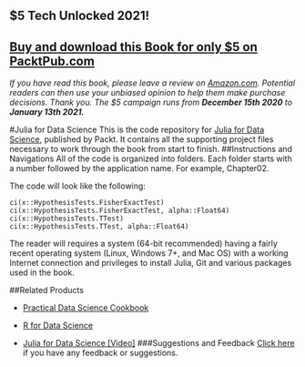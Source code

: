 ## $5 Tech Unlocked 2021!
[Buy and download this Book for only $5 on PacktPub.com](https://www.packtpub.com/product/julia-for-data-science/9781785289699)
-----
*If you have read this book, please leave a review on [Amazon.com](https://www.amazon.com/gp/product/1785289691).     Potential readers can then use your unbiased opinion to help them make purchase decisions. Thank you. The $5 campaign         runs from __December 15th 2020__ to __January 13th 2021.__*

#Julia for Data Science
This is the code repository for [Julia for Data Science](https://www.packtpub.com/big-data-and-business-intelligence/julia-data-science?utm_source=github&utm_medium=repository&utm_campaign=9781785289699), published by Packt. It contains all the supporting project files necessary to work through the book from start to finish.
##Instructions and Navigations
All of the code is organized into folders. Each folder starts with a number followed by the application name. For example, Chapter02.



The code will look like the following:
```
ci(x::HypothesisTests.FisherExactTest)
ci(x::HypothesisTests.FisherExactTest, alpha::Float64)
ci(x::HypothesisTests.TTest)
ci(x::HypothesisTests.TTest, alpha::Float64)
```

The reader will requires a system (64-bit recommended) having a fairly recent operating system (Linux, Windows 7+, and Mac OS) with a working Internet connection and privileges to install Julia, Git and various packages used in the book.

##Related Products
* [Practical Data Science Cookbook](https://www.packtpub.com/big-data-and-business-intelligence/practical-data-science-cookbook?utm_source=github&utm_medium=repository&utm_campaign=9781783980246)

* [R for Data Science](https://www.packtpub.com/big-data-and-business-intelligence/r-data-science?utm_source=github&utm_medium=repository&utm_campaign=9781784390860)

* [Julia for Data Science [Video]](https://www.packtpub.com/big-data-and-business-intelligence/julia-data-science-video?utm_source=github&utm_medium=repository&utm_campaign=9781785882067)
###Suggestions and Feedback
[Click here](https://docs.google.com/forms/d/e/1FAIpQLSe5qwunkGf6PUvzPirPDtuy1Du5Rlzew23UBp2S-P3wB-GcwQ/viewform) if you have any feedback or suggestions.
